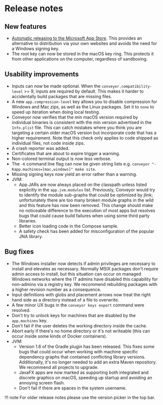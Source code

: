 # Release notes

## New features

* [Automatic releasing to the Microsoft App Store](configs/windows.md#release-to-the-microsoft-store). This provides an alternative to 
  distribution via your own websites and avoids the need for a Windows signing key.
* The root key can now be stored in the macOS key ring. This protects it from other applications on the computer, regardless of sandboxing.

## Usability improvements

* Inputs can now be made optional. When the `conveyor.compatibility-level` >= 9, inputs are required by default. This makes it harder to
  accidentally build packages that are missing files.
* A new `app.compression-level` key allows you to disable compression for Windows and Mac zips, as well as the Linux packages. Set it to
  `none` to speed up iteration when doing local testing.
* Conveyor now verifies that the min macOS version required by individual binaries is consistent with the min version advertised in the
  `Info.plist` file. This can catch mistakes where you think you are targeting a certain older macOS version but incorporate code that
  has a higher requirement. Note that this check only applies to code shipped as individual files, not code inside zips.
* A crash reporter was added.
* Certificates that are about to expire trigger a warning.
* Non-colored terminal output is now less verbose.
* The `-K` command line flag can now be given string lists e.g. `conveyor "-Kapp.machines=[mac,windows]" make site`.
* Missing signing keys now yield an error rather than a warning.
* JVM: 
    * App JARs are now always placed on the classpath unless listed explicitly in the `app.jvm.modules` list. Previously, Conveyor would
      try to identify the module sub-graphs that could be optimized by jlink; unfortunately there are too many broken module graphs in the wild
      and this feature has now been removed. This change should make no noticeable difference to the execution of most apps but resolves bugs
      that could cause build failures when using some third party libraries.
    * Better icon loading code in the Compose sample.
    * A safety check has been added for misconfiguration of the popular JNA library.

## Bug fixes

* The Windows installer now detects if admin privileges are necessary to install and elevates as necessary. Normally MSIX packages don't
  require admin access to install, but this situation can occur on managed Windows networks where the IT admins have disabled this 
  capability for non-admins via a registry key. We recommend rebuilding packages with a higher revision number as a consequence.
* Input definitions with globs and placement arrows now treat the right hand side as a directory instead of a file to overwrite.
* A few minor UX bugs in the `conveyor keys export` command were resolved.
* Don't try to unlock keys for machines that are disabled by the `app.machines` key.
* Don't fail if the user deletes the working directory inside the cache.
* Abort early if there's no home directory or it's not writeable (this can occur inside some kinds of Docker containers).
* JVM: 
    * Version 1.6 of the Gradle plugin has been released. This fixes some bugs that could occur when working with machine specific 
      dependency graphs that contained conflicting library versions. Additionally, it's no longer needed to add an extra Maven repository.
      We recommend all projects to upgrade.
    * JavaFX apps are now marked as supporting both integrated and discrete graphics on macOS, speeding up startup and avoiding an
      annoying screen flash.
    * Don't fail if there are spaces in the system username.

!!! note 
    For older release notes please use the version picker in the top bar.

